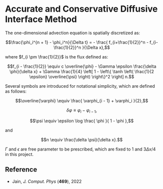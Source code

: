 # Accurate and Conservative Diffusive Interface Method

The one-dimensional advection equation is spatially discretized as:

```math
\frac{\phi_i^{n + 1} - \phi_i^n}{\Delta t}
=
-
\frac{
    f_{i+\frac{1}{2}}^n
    -
    f_{i-\frac{1}{2}}^n
}{\Delta x},
```

where $f_{i \pm \frac{1}{2}}$ is the flux defined as:

```math
f_{i - \frac{1}{2}}
\equiv
c \overline{\phi}
-
\Gamma \epsilon \frac{\delta \phi}{\delta x}
+
\Gamma \frac{1}{4} \left[ 1 - \left\{ \tanh \left( \frac{1}{2 \epsilon} \overline{\psi} \right) \right\}^2 \right] n.
```

Several symbols are introduced for notational simplicity, which are defined as follows:

```math
\overline{\varphi}
\equiv
\frac{
    \varphi_{i - 1}
    +
    \varphi_i
}{2},
```

```math
\delta{\varphi}
\equiv
\varphi_i
-
\varphi_{i - 1},
```

```math
\psi
\equiv
\epsilon
\log
\frac{
    \phi
}{
    1 - \phi
},
```

and

```math
n
\equiv
\frac{\delta \psi}{\delta x}.
```

$\Gamma$ and $\epsilon$ are free parameter to be prescribed, which are fixed to $1$ and $3 \Delta x / 4$ in this project.

## Reference

- Jain, _J. Comput. Phys_ (**469**), 2022

